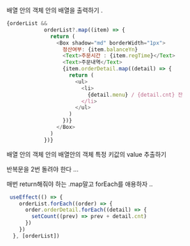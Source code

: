 배열 안의 객체 안의 배열을 출력하기 . 

```js
{orderList &&
            orderList?.map((item) => {
              return (
                <Box shadow="md" borderWidth="1px">
                  정산여부: {item.balanceYn}
                  <Text>주문시간 : {item.regTime}</Text>
                  <Text>주문내역</Text>
                  {item.orderDetail.map((detail) => {
                    return (
                      <ul>
                        <li>
                          {detail.menu} / {detail.cnt} 잔
                        </li>
                      </ul>
                    )
                  })}
                </Box>
              )
            })}

```


배열 안의 객체 안의 배열안의 객체 특정 키값의 value 추출하기 

반복문을 2번 돌려야 한다 ... 

매번 return해줘야 하는 .map말고 forEach를 애용하자 .. 

```js
 useEffect(() => {
    orderList.forEach((order) => {
      order.orderDetail.forEach((detail) => {
        setCount((prev) => prev + detail.cnt)
      })
    })
  }, [orderList])
```
